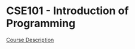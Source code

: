 # CSE101 - Introduction of Programming

[Course Description](https://techtree.iiitd.edu.in/viewDescription/filename?=CSE101)
